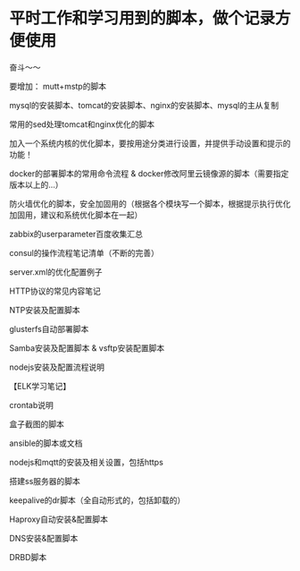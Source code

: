 # 平时工作和学习用到的脚本，做个记录方便使用

奋斗～～


要增加：
mutt+mstp的脚本

mysql的安装脚本、tomcat的安装脚本、nginx的安装脚本、mysql的主从复制

常用的sed处理tomcat和nginx优化的脚本

加入一个系统内核的优化脚本，要按用途分类进行设置，并提供手动设置和提示的功能！

docker的部署脚本的常用命令流程 & docker修改阿里云镜像源的脚本（需要指定版本以上的...）

防火墙优化的脚本，安全加固用的（根据各个模块写一个脚本，根据提示执行优化加固用，建议和系统优化脚本在一起）

zabbix的userparameter百度收集汇总

consul的操作流程笔记清单（不断的完善）

server.xml的优化配置例子

HTTP协议的常见内容笔记

NTP安装及配置脚本

glusterfs自动部署脚本

Samba安装及配置脚本 & vsftp安装配置脚本

nodejs安装及配置流程说明

【ELK学习笔记】

crontab说明

盒子截图的脚本

ansible的脚本或文档

nodejs和mqtt的安装及相关设置，包括https

搭建ss服务器的脚本

keepalive的dr脚本（全自动形式的，包括卸载的）

Haproxy自动安装&配置脚本

DNS安装&配置脚本

DRBD脚本

